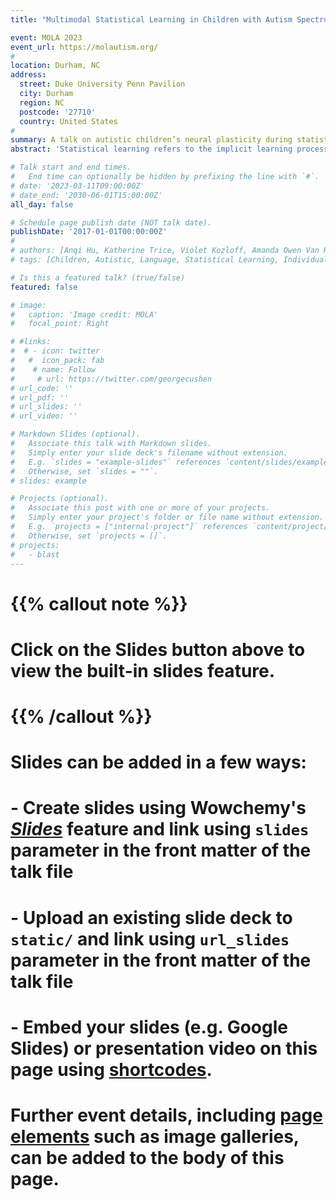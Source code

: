 ```yaml
---
title: "Multimodal Statistical Learning in Children with Autism Spectrum Disorder"

event: MOLA 2023
event_url: https://molautism.org/
# 
location: Durham, NC
address:
  street: Duke University Penn Pavilion
  city: Durham
  region: NC
  postcode: '27710'
  country: United States
# 
summary: A talk on autistic children’s neural plasticity during statistical learning.
abstract: 'Statistical learning refers to the implicit learning process to extract regularities from sensory inputs, and shapes and is shaped in turn by language development. The lack of social requirements to learn such patterns make this a potentially significant mechanism in language learning in autistic children. Do autistic children pick up on such regularities similar to their aged-matched peers? Find out in our talk!'

# Talk start and end times.
#   End time can optionally be hidden by prefixing the line with `#`.
# date: '2023-03-11T09:00:00Z'
# date_end: '2030-06-01T15:00:00Z'
all_day: false

# Schedule page publish date (NOT talk date).
publishDate: '2017-01-01T00:00:00Z'
# 
# authors: [Anqi Hu, Katherine Trice, Violet Kozloff, Amanda Owen Van Horn, Diane Chugani, Zhenghan Qi]
# tags: [Children, Autistic, Language, Statistical Learning, Individual Differences]

# Is this a featured talk? (true/false)
featured: false

# image:
#   caption: 'Image credit: MOLA'
#   focal_point: Right

# #links:
#  # - icon: twitter
#   #  icon_pack: fab
#    # name: Follow
#     # url: https://twitter.com/georgecushen
# url_code: ''
# url_pdf: ''
# url_slides: ''
# url_video: ''

# Markdown Slides (optional).
#   Associate this talk with Markdown slides.
#   Simply enter your slide deck's filename without extension.
#   E.g. `slides = "example-slides"` references `content/slides/example-slides.md`.
#   Otherwise, set `slides = ""`.
# slides: example

# Projects (optional).
#   Associate this post with one or more of your projects.
#   Simply enter your project's folder or file name without extension.
#   E.g. `projects = ["internal-project"]` references `content/project/deep-learning/index.md`.
#   Otherwise, set `projects = []`.
# projects:
#   - blast
---
```


# {{% callout note %}}
# Click on the **Slides** button above to view the built-in slides feature.
# {{% /callout %}}

# Slides can be added in a few ways:

# - **Create** slides using Wowchemy's [_Slides_](https://wowchemy.com/docs/managing-content/#create-slides) feature and link using `slides` parameter in the front matter of the talk file
# - **Upload** an existing slide deck to `static/` and link using `url_slides` parameter in the front matter of the talk file
# - **Embed** your slides (e.g. Google Slides) or presentation video on this page using [shortcodes](https://wowchemy.com/docs/writing-markdown-latex/).
# 
# Further event details, including [page elements](https://wowchemy.com/docs/writing-markdown-latex/) such as image galleries, can be added to the body of this page.
